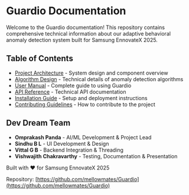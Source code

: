 # Guardio Documentation

Welcome to the Guardio documentation! This repository contains comprehensive technical information about our adaptive behavioral anomaly detection system built for Samsung EnnovateX 2025.

## Table of Contents

- [Project Architecture](./architecture.md) - System design and component overview
- [Algorithm Design](./algorithms.md) - Technical details of anomaly detection algorithms
- [User Manual](./user-manual.md) - Complete guide to using Guardio
- [API Reference](./api-reference.md) - Technical API documentation
- [Installation Guide](./installation.md) - Setup and deployment instructions
- [Contributing Guidelines](./contributing.md) - How to contribute to the project

## Dev Dream Team

- **Omprakash Panda** - AI/ML Development & Project Lead
- **Sindhu B L** - UI Development & Design  
- **Vittal G B** - Backend Integration & Threading
- **Vishwajith Chakravarthy** - Testing, Documentation & Presentation

Built with ❤️ for Samsung EnnovateX 2025

Repository: [https://github.com/mellowmates/Guardio](https://github.com/mellowmates/Guardio)